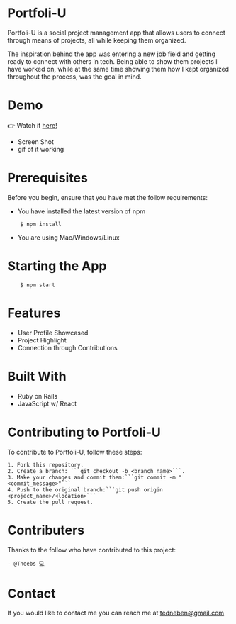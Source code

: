 # Portfoli-U

Portfoli-U is a social project management app that allows users to connect through means of projects, all while keeping them organized.

The inspiration behind the app was entering a new job field and getting ready to connect with others in tech. Being able to show them projects I have worked on, while at the same time showing them how I kept organized throughout the process, was the goal in mind.

# Demo

👉 Watch it <a href='https://www.youtube.com/watch?v=DumBp8l2R6A'>here!</a>

- Screen Shot
- gif of it working

# Prerequisites

Before you begin, ensure that you have met the follow requirements:

- You have installed the latest version of npm

```
    $ npm install
```

- You are using Mac/Windows/Linux

# Starting the App

```
    $ npm start
```

# Features

- User Profile Showcased
- Project Highlight
- Connection through Contributions

# Built With

- Ruby on Rails
- JavaScript w/ React

# Contributing to Portfoli-U

To contribute to Portfoli-U, follow these steps:

    1. Fork this repository.
    2. Create a branch: ```git checkout -b <branch_name>```.
    3. Make your changes and commit them:```git commit -m "<commit_message>"```
    4. Push to the original branch:```git push origin <project_name>/<location>```
    5. Create the pull request.

# Contributers

Thanks to the follow who have contributed to this project:

    - @Tneebs 💻

# Contact

If you would like to contact me you can reach me at tedneben@gmail.com